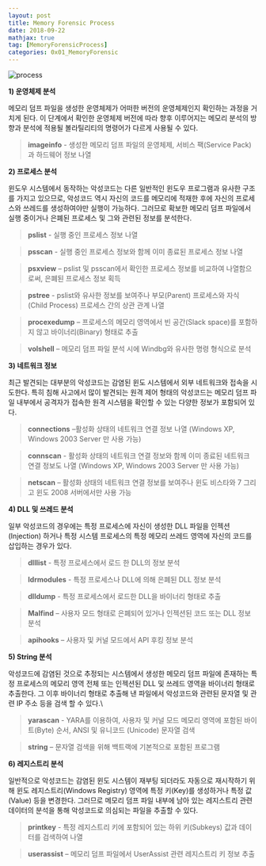 ```yaml
---
layout: post
title: Memory Forensic Process
date: 2018-09-22
mathjax: true
tag: [MemoryForensicProcess]
categories: 0x01_MemoryForensic
---
```


![process](https://user-images.githubusercontent.com/32904385/45917040-eef46f00-be5e-11e8-9f48-a14df8e9260b.JPG)

**1) 운영체제 분석**

메모리 덤프 파일을 생성한 운영체제가 어떠한 버전의 운영체제인지 확인하는 과정을 거치게 된다. 이 단계에서 확인한 운영체제 버전에 따라 향후 이루어지는 메모리 분석의 방향과 분석에 적용될 볼라틸리티의 명령어가 다르게 사용될 수 있다. 

> **imageinfo** - 생성한 메모리 덤프 파일의 운영체제, 서비스 팩(Service Pack)과 하드웨어 정보 나열



**2) 프로세스 분석**

윈도우 시스템에서 동작하는 악성코드는 다른 일반적인 윈도우 프로그램과 유사한 구조를 가지고 있으므로, 악성코드 역시 자신의 코드를 메모리에 적재한 후에 자신의 프로세스와 쓰레드를 생성하여야만 실행이 가능하다. 그러므로 확보한 메모리 덤프 파일에서 실행 중이거나 은폐된 프로세스 및 그와 관련된 정보를 분석한다.

> **pslist** - 실행 중인 프로세스 정보 나열 

> **psscan** - 실행 중인 프로세스 정보와 함께 이미 종료된 프로세스 정보 나열

> **psxview** – pslist 및 psscan에서 확인한 프로세스 정보를 비교하여 나열함으로써, 은폐된 프로세스 정보 획득

> **pstree** - pslist와 유사한 정보를 보여주나 부모(Parent) 프로세스와 자식(Child Process) 프로세스 간의 상관 관계 나열

> **procexedump** – 프로세스의 메모리 영역에서 빈 공간(Slack space)를 포함하지 않고 바이너리(Binary) 형태로 추출

> **volshell** – 메모리 덤프 파일 분석 시에 Windbg와 유사한 명령 형식으로 분석

  

**3) 네트워크 정보** 

최근 발견되는 대부분의 악성코드는 감염된 윈도 시스템에서 외부 네트워크와 접속을 시도한다. 특히 침해 사고에서 많이 발견되는 원격 제어 형태의 악성코드는 메모리 덤프 파일 내부에서 공격자가 접속한 원격 시스템을 확인할 수 있는 다양한 정보가 포함되어 있다.

>  **connections** –활성화 상태의 네트워크 연결 정보 나열 (Windows XP, Windows 2003 Server 만 사용 가능)



> **connscan** - 활성화 상태의 네트워크 연결 정보와 함께 이미 종료된 네트워크 연결 정보도 나열 (Windows XP, Windows 2003 Server 만 사용 가능)

>  **netscan** – 활성화 상태의 네트워크 연결 정보를 보여주나 윈도 비스타와 7 그리고 윈도 2008 서버에서만 사용 가능

 

**4) DLL 및 쓰레드 분석**

일부 악성코드의 경우에는 특정 프로세스에 자신이 생성한 DLL 파일을 인젝션(Injection) 하거나 특정 시스템 프로세스의 특정 메모리 쓰레드 영역에 자신의 코드를 삽입하는 경우가 있다.

> **dlllist** - 특정 프로세스에서 로드 한 DLL의 정보 분석

> **ldrmodules** - 특정 프로세스나 DLL에 의해 은폐된 DLL 정보 분석

> **dlldump** - 특정 프로세스에서 로드한 DLL을 바이너리 형태로 추출

> **Malfind** – 사용자 모드 형태로 은폐되어 있거나 인젝션된 코드 또는 DLL 정보 분석

> **apihooks** – 사용자 및 커널 모드에서 API 후킹 정보 분석

 

**5) String 분석**

악성코드에 감염된 것으로 추정되는 시스템에서 생성한 메모리 덤프 파일에 존재하는 특정 프로세스의 메모리 영역 전체 또는 인젝션된 DLL 및 쓰레드 영역을 바이너리 형태로 추출한다. 그 이후 바이너리 형태로 추출해 낸 파일에서 악성코드와 관련된 문자열 및 관련 IP 주소 등을 검색 할 수 있다.\ 

> **yarascan** - YARA를 이용하여, 사용자 및 커널 모드 메모리 영역에 포함된 바이트(Byte) 순서, ANSI 및 유니코드 (Unicode) 문자열 검색

> **string** – 문자열 검색을 위해 백트랙에 기본적으로 포함된 프로그램

 

**6) 레지스트리 분석**

일반적으로 악성코드는 감염된 윈도 시스템이 재부팅 되더라도 자동으로 재시작하기 위해 윈도 레지스트리(Windows Registry) 영역에 특정 키(Key)를 생성하거나 특정 값(Value) 등을 변경한다. 그러므로 메모리 덤프 파일 내부에 남아 있는 레지스트리 관련 데이터의 분석을 통해 악성코드로 의심되는 파일을 추출할 수 있다.

> **printkey** - 특정 레지스트리 키에 포함되어 있는 하위 키(Subkeys) 값과 데이터를 검색하여 나열

> **userassist** – 메모리 덤프 파일에서 UserAssist 관련 레지스트리 키 정보 추출